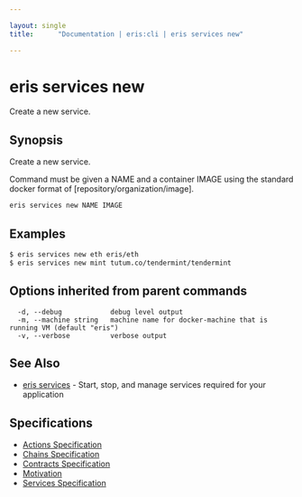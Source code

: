 ```yaml
---

layout: single
title:      "Documentation | eris:cli | eris services new"

---
```


# eris services new

Create a new service.

## Synopsis

Create a new service.

Command must be given a NAME and a container IMAGE using the standard
docker format of [repository/organization/image].

```bash
eris services new NAME IMAGE
```

## Examples

```bash
$ eris services new eth eris/eth
$ eris services new mint tutum.co/tendermint/tendermint
```

## Options inherited from parent commands

```
  -d, --debug            debug level output
  -m, --machine string   machine name for docker-machine that is running VM (default "eris")
  -v, --verbose          verbose output
```

## See Also

* [eris services](/docs/documentation/cli/0.11.4/eris_services/)	 - Start, stop, and manage services required for your application

## Specifications

* [Actions Specification](/docs/documentation/cli/0.11.4/actions_specification/)
* [Chains Specification](/docs/documentation/cli/0.11.4/chains_specification/)
* [Contracts Specification](/docs/documentation/cli/0.11.4/contracts_specification/)
* [Motivation](/docs/documentation/cli/0.11.4/motivation/)
* [Services Specification](/docs/documentation/cli/0.11.4/services_specification/)

